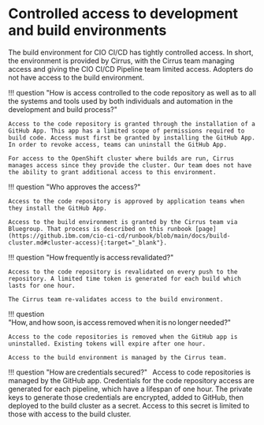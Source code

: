 # Controlled access to development and build environments

The build environment for CIO CI/CD has tightly controlled access. In short, the environment is provided by Cirrus, with the Cirrus team managing access and giving the CIO CI/CD Pipeline team limited access. Adopters do not have access to the build environment.

!!! question "How is access controlled to the code repository as well as to all the systems and tools used by both individuals and automation in the development and build process?"

    Access to the code repository is granted through the installation of a GitHub App. This app has a limited scope of permissions required to build code. Access must first be granted by installing the GitHub App. In order to revoke access, teams can uninstall the GitHub App.

    For access to the OpenShift cluster where builds are run, Cirrus manages access since they provide the cluster. Our team does not have the ability to grant additional access to this environment.

!!! question "Who approves the access?"

    Access to the code repository is approved by application teams when they install the GitHub App.

    Access to the build environment is granted by the Cirrus team via Bluegroup. That process is described on this runbook [page](https://github.ibm.com/cio-ci-cd/runbook/blob/main/docs/build-cluster.md#cluster-access){:target="_blank"}.

!!! question "How frequently is access revalidated?"

    Access to the code repository is revalidated on every push to the repository. A limited time token is generated for each build which lasts for one hour.

    The Cirrus team re-validates access to the build environment.

!!! question "How, and how soon, is access removed when it is no longer needed?"

    Access to the code repositories is removed when the GitHub app is uninstalled. Existing tokens will expire after one hour.

    Access to the build environment is managed by the Cirrus team.

!!! question "How are credentials secured?"
 
    Access to code repositories is managed by the GitHub app. Credentials for the code repository access are generated for each pipeline, which have a lifespan of one hour. The private keys to generate those credentials are encrypted, added to GitHub, then deployed to the build cluster as a secret. Access to this secret is limited to those with access to the build cluster.

